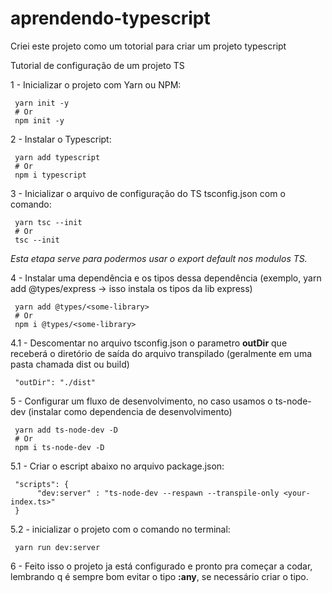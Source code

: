 # aprendendo-typescript

Criei este projeto como um totorial para criar um projeto typescript

Tutorial de configuração de um projeto TS

1 - Inicializar o projeto com Yarn ou NPM:

     yarn init -y
     # Or
     npm init -y

2 - Instalar o Typescript:

     yarn add typescript
     # Or
     npm i typescript
     
3 - Inicializar o arquivo de configuração do TS tsconfig.json com  o comando:

     yarn tsc --init
     # Or
     tsc --init
     
*Esta etapa serve para podermos usar o export default nos modulos TS.*

4 - Instalar uma dependência e os tipos dessa dependência (exemplo, yarn add @types/express -> isso instala os tipos da lib express)

     yarn add @types/<some-library>
     # Or
     npm i @types/<some-library>

     
4.1 - Descomentar no arquivo tsconfig.json o parametro **outDir** que receberá o diretório de saída do arquivo transpilado (geralmente em uma pasta chamada dist ou build)

     "outDir": "./dist"
     
5 - Configurar um fluxo de desenvolvimento, no caso usamos o ts-node-dev (instalar como dependencia de desenvolvimento)

     yarn add ts-node-dev -D
     # Or
     npm i ts-node-dev -D

5.1 - Criar o escript abaixo no arquivo package.json:
     
     "scripts": {
          "dev:server" : "ts-node-dev --respawn --transpile-only <your-index.ts>"
     }
     
5.2 - inicializar o projeto com o comando no terminal:
     
     yarn run dev:server

6 - Feito isso o projeto ja está configurado e pronto pra começar a codar, lembrando q é sempre bom evitar o tipo **:any**, se necessário criar o tipo.

